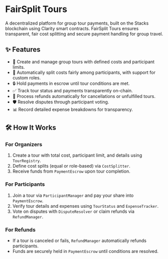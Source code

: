 # FairSplit Tours

A decentralized platform for group tour payments, built on the Stacks blockchain using Clarity smart contracts. FairSplit Tours ensures transparent, fair cost splitting and secure payment handling for group travel.

## ✨ Features
- 🧳 Create and manage group tours with defined costs and participant limits.
- 💸 Automatically split costs fairly among participants, with support for custom roles.
- 🔒 Hold payments in escrow until tour conditions are met.
- ✅ Track tour status and payments transparently on-chain.
- 🔄 Process refunds automatically for cancellations or unfulfilled tours.
- 🛡 Resolve disputes through participant voting.
- 📊 Record detailed expense breakdowns for transparency.

## 🛠 How It Works
### For Organizers
1. Create a tour with total cost, participant limit, and details using `TourRegistry`.
2. Define cost splits (equal or role-based) via `CostSplitter`.
3. Receive funds from `PaymentEscrow` upon tour completion.

### For Participants
1. Join a tour via `ParticipantManager` and pay your share into `PaymentEscrow`.
2. Verify tour details and expenses using `TourStatus` and `ExpenseTracker`.
3. Vote on disputes with `DisputeResolver` or claim refunds via `RefundManager`.

### For Refunds
- If a tour is canceled or fails, `RefundManager` automatically refunds participants.
- Funds are securely held in `PaymentEscrow` until conditions are resolved.
